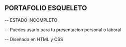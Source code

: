 ## PORTAFOLIO ESQUELETO

-- ESTADO INCOMPLETO

-- Puedes usarlo para tu presentacion personal o laboral

-- Diseñado en HTML y CSS

